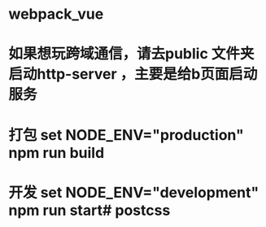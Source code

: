 ﻿# webpack_vue
# 如果想玩跨域通信，请去public 文件夹启动http-server ，主要是给b页面启动服务
# 打包 set NODE_ENV="production" npm run build
# 开发 set NODE_ENV="development" npm run start#   p o s t c s s  
 